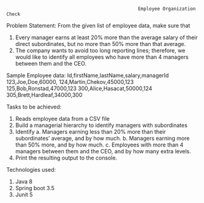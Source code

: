                                                    Employee Organization Check

Problem Statement:
  From the given list of employee data, make sure that 
  1. Every manager earns at least 20% more than the average salary of their direct subordinates, but no more than 50% more than that average.
  2. The company wants to avoid too long reporting lines; therefore, we would like to identify all employees who have more than 4 managers between them and the CEO.

Sample Employee data:
  Id,firstName,lastName,salary,managerId
  123,Joe,Doe,60000,
  124,Martin,Chekov,45000,123
  125,Bob,Ronstad,47000,123
  300,Alice,Hasacat,50000,124
  305,Brett,Hardleaf,34000,300

Tasks to be achieved:
  1. Reads employee data from a CSV file
  2. Build a managerial hierarchy to identify managers with subordinates
  3. Identify
       a. Managers earning less than 20% more than their subordinates’ average, and by how much.
       b. Managers earning more than 50% more, and by how much.
       c. Employees with more than 4 managers between them and the CEO, and by how many extra levels.
  4. Print the resulting output to the console.

Technologies used:
  1. Java 8
  2. Spring boot 3.5
  3. Junit 5


